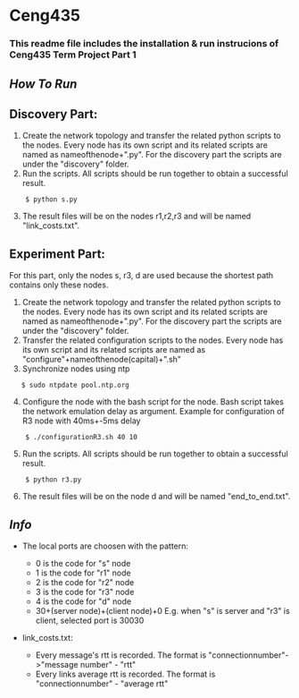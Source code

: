 <!--2171999 - Ramazan Selim Şahin-->
<!--2171981 - Abdurrahman Mert Şafak-->
# Ceng435
### This readme file includes the installation & run instrucions of Ceng435 Term Project Part 1

*How To Run*
---
## Discovery Part:
  1. Create the network topology and transfer the related python scripts to the nodes. Every node has its own script and its related scripts are named as nameofthenode+".py". For the discovery part the scripts are under the "discovery" folder.
  2. Run the scripts. All scripts should be run together to obtain a successful result. 
  ```
      $ python s.py
  ```  
  3. The result files will be on the nodes r1,r2,r3 and will be named "link_costs.txt".

## Experiment Part:
  For this part, only the nodes s, r3, d are used because the shortest path contains only these nodes.
  1. Create the network topology and transfer the related python scripts to the nodes. Every node has its own script and its related scripts are named as nameofthenode+".py". For the discovery part the scripts are under the "discovery" folder.
  2. Transfer the related configuration scripts to the nodes. Every node has its own script and its related scripts are named as "configure"+nameofthenode(capital)+".sh"
  3. Synchronize nodes using ntp
   ```
      $ sudo ntpdate pool.ntp.org
  ```
  4. Configure the node with the bash script for the node. Bash script takes the network emulation delay as argument. 
  Example for configuration of R3 node with 40ms+-5ms delay
  ```
      $ ./configurationR3.sh 40 10
  ```
  5. Run the scripts. All scripts should be run together to obtain a successful result.
  ```
      $ python r3.py
  ``` 
  6. The result files will be on the node d and will be named "end_to_end.txt".

*Info*
---
  * The local ports are choosen with the pattern: 
    * 0 is the code for "s" node
    * 1 is the code for "r1" node
    * 2 is the code for "r2" node
    * 3 is the code for "r3" node
    * 4 is the code for "d" node
    * 30+(server node)+(client node)+0
  E.g. when "s" is server and "r3" is client, selected port is 30030
  
  * link_costs.txt: 
    * Every message's rtt is recorded. The format is "connectionnumber"->"message number" - "rtt"
    * Every links average rtt is recorded. The format is "connectionnumber" - "average rtt"
    
